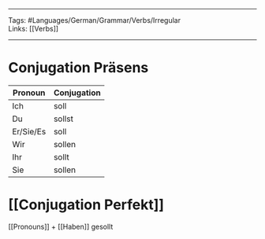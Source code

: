 ___
Tags: #Languages/German/Grammar/Verbs/Irregular  
Links: [[Verbs]]
___
# Conjugation Präsens
Pronoun|Conjugation
------------ | ------------
Ich | soll
Du | sollst
Er/Sie/Es | soll
Wir | sollen
Ihr | sollt
Sie | sollen


# [[Conjugation Perfekt]]
[[Pronouns]] + [[Haben]]  gesollt